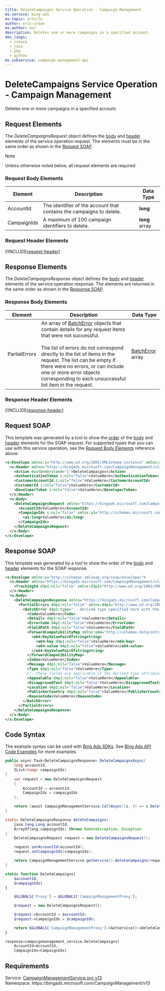 ```yaml
---
title: DeleteCampaigns Service Operation - Campaign Management
ms.service: bing-ads
ms.topic: article
author: eric-urban
ms.author: eur
description: Deletes one or more campaigns in a specified account.
dev_langs: 
  - csharp
  - java
  - php
  - python
ms.subservice: campaign-management-api
---
```

# DeleteCampaigns Service Operation - Campaign Management
Deletes one or more campaigns in a specified account.

## <a name="request"></a>Request Elements
The *DeleteCampaignsRequest* object defines the [body](#request-body) and [header](#request-header) elements of the service operation request. The elements must be in the same order as shown in the [Request SOAP](#request-soap). 

> [!NOTE]
> Unless otherwise noted below, all request elements are required.

### <a name="request-body"></a>Request Body Elements

|Element|Description|Data Type|
|-----------|---------------|-------------|
|<a name="accountid"></a>AccountId|The identifier of the account that contains the campaigns to delete.|**long**|
|<a name="campaignids"></a>CampaignIds|A maximum of 100 campaign identifiers to delete.|**long** array|

### <a name="request-header"></a>Request Header Elements
[!INCLUDE[request-header](./includes/request-header.md)]

## <a name="response"></a>Response Elements
The *DeleteCampaignsResponse* object defines the [body](#response-body) and [header](#response-header) elements of the service operation response. The elements are returned in the same order as shown in the [Response SOAP](#response-soap).

### <a name="response-body"></a>Response Body Elements

|Element|Description|Data Type|
|-----------|---------------|-------------|
|<a name="partialerrors"></a>PartialErrors|An array of [BatchError](batcherror.md) objects that contain details for any request items that were not successful.<br/><br/>The list of errors do not correspond directly to the list of items in the request. The list can be empty if there were no errors, or can include one or more error objects corresponding to each unsuccessful list item in the request.|[BatchError](batcherror.md) array|

### <a name="response-header"></a>Response Header Elements
[!INCLUDE[response-header](./includes/response-header.md)]

## <a name="request-soap"></a>Request SOAP
This template was generated by a tool to show the [order](../guides/services-protocol.md#element-order) of the [body](#request-body) and [header](#request-header) elements for the SOAP request. For supported types that you can use with this service operation, see the [Request Body Elements](#request-body) reference above.

```xml
<s:Envelope xmlns:i="http://www.w3.org/2001/XMLSchema-instance" xmlns:s="http://schemas.xmlsoap.org/soap/envelope/">
  <s:Header xmlns="https://bingads.microsoft.com/CampaignManagement/v13">
    <Action mustUnderstand="1">DeleteCampaigns</Action>
    <AuthenticationToken i:nil="false">ValueHere</AuthenticationToken>
    <CustomerAccountId i:nil="false">ValueHere</CustomerAccountId>
    <CustomerId i:nil="false">ValueHere</CustomerId>
    <DeveloperToken i:nil="false">ValueHere</DeveloperToken>
  </s:Header>
  <s:Body>
    <DeleteCampaignsRequest xmlns="https://bingads.microsoft.com/CampaignManagement/v13">
      <AccountId>ValueHere</AccountId>
      <CampaignIds i:nil="false" xmlns:a1="http://schemas.microsoft.com/2003/10/Serialization/Arrays">
        <a1:long>ValueHere</a1:long>
      </CampaignIds>
    </DeleteCampaignsRequest>
  </s:Body>
</s:Envelope>
```

## <a name="response-soap"></a>Response SOAP
This template was generated by a tool to show the order of the [body](#response-body) and [header](#response-header) elements for the SOAP response.

```xml
<s:Envelope xmlns:s="http://schemas.xmlsoap.org/soap/envelope/">
  <s:Header xmlns="https://bingads.microsoft.com/CampaignManagement/v13">
    <TrackingId d3p1:nil="false" xmlns:d3p1="http://www.w3.org/2001/XMLSchema-instance">ValueHere</TrackingId>
  </s:Header>
  <s:Body>
    <DeleteCampaignsResponse xmlns="https://bingads.microsoft.com/CampaignManagement/v13">
      <PartialErrors d4p1:nil="false" xmlns:d4p1="http://www.w3.org/2001/XMLSchema-instance">
        <BatchError d4p1:type="-- derived type specified here with the appropriate prefix --">
          <Code>ValueHere</Code>
          <Details d4p1:nil="false">ValueHere</Details>
          <ErrorCode d4p1:nil="false">ValueHere</ErrorCode>
          <FieldPath d4p1:nil="false">ValueHere</FieldPath>
          <ForwardCompatibilityMap xmlns:e64="http://schemas.datacontract.org/2004/07/System.Collections.Generic" d4p1:nil="false">
            <e64:KeyValuePairOfstringstring>
              <e64:key d4p1:nil="false">ValueHere</e64:key>
              <e64:value d4p1:nil="false">ValueHere</e64:value>
            </e64:KeyValuePairOfstringstring>
          </ForwardCompatibilityMap>
          <Index>ValueHere</Index>
          <Message d4p1:nil="false">ValueHere</Message>
          <Type d4p1:nil="false">ValueHere</Type>
          <!--These fields are applicable if the derived type attribute is set to EditorialError-->
          <Appealable d4p1:nil="false">ValueHere</Appealable>
          <DisapprovedText d4p1:nil="false">ValueHere</DisapprovedText>
          <Location d4p1:nil="false">ValueHere</Location>
          <PublisherCountry d4p1:nil="false">ValueHere</PublisherCountry>
          <ReasonCode>ValueHere</ReasonCode>
        </BatchError>
      </PartialErrors>
    </DeleteCampaignsResponse>
  </s:Body>
</s:Envelope>
```

## <a name="example"></a>Code Syntax
The example syntax can be used with [Bing Ads SDKs](../guides/client-libraries.md). See [Bing Ads API Code Examples](../guides/code-examples.md) for more examples.
```csharp
public async Task<DeleteCampaignsResponse> DeleteCampaignsAsync(
	long accountId,
	IList<long> campaignIds)
{
	var request = new DeleteCampaignsRequest
	{
		AccountId = accountId,
		CampaignIds = campaignIds
	};

	return (await CampaignManagementService.CallAsync((s, r) => s.DeleteCampaignsAsync(r), request));
}
```
```java
static DeleteCampaignsResponse deleteCampaigns(
	java.lang.Long accountId,
	ArrayOflong campaignIds) throws RemoteException, Exception
{
	DeleteCampaignsRequest request = new DeleteCampaignsRequest();

	request.setAccountId(accountId);
	request.setCampaignIds(campaignIds);

	return CampaignManagementService.getService().deleteCampaigns(request);
}
```
```php
static function DeleteCampaigns(
	$accountId,
	$campaignIds)
{

	$GLOBALS['Proxy'] = $GLOBALS['CampaignManagementProxy'];

	$request = new DeleteCampaignsRequest();

	$request->AccountId = $accountId;
	$request->CampaignIds = $campaignIds;

	return $GLOBALS['CampaignManagementProxy']->GetService()->DeleteCampaigns($request);
}
```
```python
response=campaignmanagement_service.DeleteCampaigns(
	AccountId=AccountId,
	CampaignIds=CampaignIds)
```

## Requirements
Service: [CampaignManagementService.svc v13](https://campaign.api.bingads.microsoft.com/Api/Advertiser/CampaignManagement/v13/CampaignManagementService.svc)  
Namespace: https\://bingads.microsoft.com/CampaignManagement/v13  

